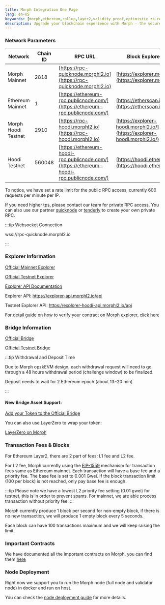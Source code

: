 ```yaml
---
title: Morph Integration One Page
lang: en-US
keywords: [morph,ethereum,rollup,layer2,validity proof,optimistic zk-rollup]
description: Upgrade your blockchain experience with Morph - the secure decentralized, cost0efficient, and high-performing optimistic zk-rollup solution. Try it now!
---
```


### Network Parameters

| Network | Chain ID | RPC URL | Block Explorer URL |
| --- | --- | --- | --- |
| Morph Mainnet | 2818 | [https://rpc-quicknode.morphl2.io](https://rpc-quicknode.morphl2.io) | [https://explorer.morphl2.io/](https://explorer.morphl2.io/) |
| Ethereum Mainnet | 1 | [https://ethereum-rpc.publicnode.com/](https://ethereum-rpc.publicnode.com/) | [https://etherscan.io/](https://etherscan.io/) |
| Morph Hoodi Testnet | 2910 | [https://rpc-hoodi.morphl2.io](https://rpc-hoodi.morphl2.io) | [https://explorer-hoodi.morphl2.io/](https://explorer-hoodi.morphl2.io/) |
| Hoodi Testnet | 560048 | [https://ethereum-hoodi-rpc.publicnode.com/](https://ethereum-hoodi-rpc.publicnode.com/) | [https://hoodi.etherscan.io/](https://hoodi.etherscan.io/) |


To notice, we have set a rate limit for the public RPC access, currently 600 requests per minute per IP.

If you need higher tps, please contact our team for private RPC access. You can also use our partner [quicknode](https://www.quicknode.com/) or [tenderly](https://tenderly.co/) to create your own private RPC.

:::tip Websocket Connection

wss://rpc-quicknode.morphl2.io

:::

### Explorer Information

[Official Mainnet Explorer](https://explorer.morphl2.io)

[Official Testnet Explorer](https://explorer-hoodi.morphl2.io)

[Explorer API Documentation](https://explorer.morphl2.io/api-docs)

Explorer API: https://explorer-api.morphl2.io/api

Testnet Explorer API: https://explorer-hoodi-api.morphl2.io/api


For detail guide on how to verify your contract on Morph explorer, [click here](../build-on-morph/5-verify-your-smart-contracts.md)

### Bridge Information

[Official Bridge](https://bridge.morphl2.io)

[Official Testnet Bridge](https://bridge-hoodi.morphl2.io)

:::tip Withdrawal and Deposit Time

Due to Morph opzkEVM design, each withdrawal request will need to go through a 48 hours withdrawal period (challenge window) to be finalized. 

Deposit needs to wait for 2 Ethereum epoch (about 13~20 min).

:::

#### New Bridge Asset Support:

[Add your Token to the Official Bridge](https://docs.morphl2.io/docs/build-on-morph/build-on-morph/bridge-between-morph-and-ethereum#add-your-token-to-the-official-bridge)


You can also use LayerZero to wrap your token:

[LayerZero on Morph](https://docs.layerzero.network/v2/developers/evm/technical-reference/deployed-contracts#morph)


### Transaction Fees & Blocks

For Ethereum Layer2, there are 2 part of fees: L1 fee and L2 fee.

For L2 fee, Morph currently using the [EIP-1559](https://github.com/ethereum/EIPs/blob/master/EIPS/eip-1559.md) mechanism for transaction fees same as Ethereum mainnet. Each transaction will have a base fee and a priority fee. The base fee is set to 0.001 Gwei. If the block transaction limit (100 per block) is not reached, only pay base fee is enough.

:::tip
Please note we have a lowest L2 priority fee setting (0.01 gwei) for testnet, this is in order to prevent spams. For mainnet, we are able process transaction without priority fee.
:::

Morph currently produce 1 block per second for non-empty block, if there is no new transaction, we will produce 1 empty block every 5 seconds.

Each block can have 100 transactions maximum and we will keep raising the limit.

### Important Contracts

We have documented all the important contracts on Morph, you can find them [here](../developer-resources/1-contracts.md)

### Node Deployment

Right now we support you to run the Morph node (full node and validator node) in docker and run on host.

You can check the [node deployment guide](../developer-resources/node-operation/full-node/1-run-in-docker.md) for more details.


